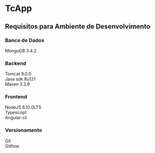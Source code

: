 # TcApp

## Requisitos para Ambiente de Desenvolvimento

### Banco de Dados

MongoDB 3.4.2  

### Backend

Tomcat 9.0.0  
Java sdk 8u121  
Maven 3.3.9  

### Frontend

NodeJS 6.10.0LTS  
Typescript  
Angular-cli  

### Versionamento

Git  
Gitflow  

